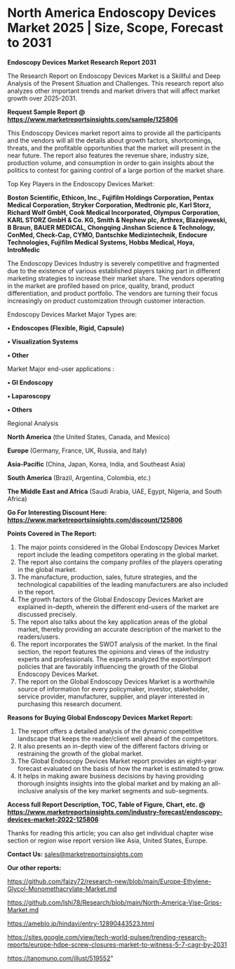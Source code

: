 # North America Endoscopy Devices Market 2025 | Size, Scope, Forecast to 2031

<strong>Endoscopy Devices Market Research Report 2031</strong>

The Research Report on Endoscopy Devices Market is a Skillful and Deep Analysis of the Present Situation and Challenges. This research report also analyzes other important trends and market drivers that will affect market growth over 2025-2031.

<strong>Request Sample Report @ <a href=https://www.marketreportsinsights.com/sample/125806>https://www.marketreportsinsights.com/sample/125806</a></strong>

This Endoscopy Devices market report aims to provide all the participants and the vendors will all the details about growth factors, shortcomings, threats, and the profitable opportunities that the market will present in the near future. The report also features the revenue share, industry size, production volume, and consumption in order to gain insights about the politics to contest for gaining control of a large portion of the market share.

Top Key Players in the Endoscopy Devices Market:

<strong>Boston Scientific, Ethicon, Inc., Fujifilm Holdings Corporation, Pentax Medical Corporation, Stryker Corporation, Medtronic plc, Karl Storz, Richard Wolf GmbH, Cook Medical Incorporated, Olympus Corporation, KARL STORZ GmbH & Co. KG, Smith & Nephew plc, Arthrex, Blazejeweski, B Braun, BAUER MEDICAL, Chongqing Jinshan Science & Technology, ConMed, Check-Cap, CYMO, Dantschke Medizintechnik, Endocure Technologies, Fujifilm Medical Systems, Hobbs Medical, Hoya, IntroMedic</strong>

The Endoscopy Devices Industry is severely competitive and fragmented due to the existence of various established players taking part in different marketing strategies to increase their market share. The vendors operating in the market are profiled based on price, quality, brand, product differentiation, and product portfolio. The vendors are turning their focus increasingly on product customization through customer interaction.

Endoscopy Devices Market Major Types are:

<strong>• Endoscopes (Flexible, Rigid, Capsule)

• Visualization Systems

• Other</strong>

Market Major end-user applications :

<strong>• GI Endoscopy

• Laparoscopy

• Others</strong>

Regional Analysis

</u><strong><b>North America</b></strong> (the United States, Canada, and Mexico)

<strong><b>Europe </b></strong>(Germany, France, UK, Russia, and Italy)

<strong><b>Asia-Pacific</b></strong> (China, Japan, Korea, India, and Southeast Asia)

<strong><b>South America</b></strong> (Brazil, Argentina, Colombia, etc.)

<strong><b>The Middle East and Africa</b></strong> (Saudi Arabia, UAE, Egypt, Nigeria, and South Africa)

<strong>Go For Interesting Discount Here: <a href=https://www.marketreportsinsights.com/discount/125806>https://www.marketreportsinsights.com/discount/125806</a></strong>

<strong>Points Covered in The Report:</strong>
<ol>
  <li>The major points considered in the Global Endoscopy Devices Market report include the leading competitors operating in the global market.</li>
  <li>The report also contains the company profiles of the players operating in the global market.</li>
  <li>The manufacture, production, sales, future strategies, and the technological capabilities of the leading manufacturers are also included in the report.</li>
  <li>The growth factors of the Global Endoscopy Devices Market are explained in-depth, wherein the different end-users of the market are discussed precisely.</li>
  <li>The report also talks about the key application areas of the global market, thereby providing an accurate description of the market to the readers/users.</li>
  <li>The report incorporates the SWOT analysis of the market. In the final section, the report features the opinions and views of the industry experts and professionals. The experts analyzed the export/import policies that are favorably influencing the growth of the Global Endoscopy Devices Market.</li>
  <li>The report on the Global Endoscopy Devices Market is a worthwhile source of information for every policymaker, investor, stakeholder, service provider, manufacturer, supplier, and player interested in purchasing this research document.</li>
</ol>
<strong>Reasons for Buying Global Endoscopy Devices Market Report:</strong>

<ol>
  <li>The report offers a detailed analysis of the dynamic competitive landscape that keeps the reader/client well ahead of the competitors.</li>
  <li>It also presents an in-depth view of the different factors driving or restraining the growth of the global market.</li>
  <li>The Global Endoscopy Devices Market report provides an eight-year forecast evaluated on the basis of how the market is estimated to grow.</li>
  <li>It helps in making aware business decisions by having providing thorough insights insights into the global market and by making an all-inclusive analysis of the key market segments and sub-segments.</li>
</ol>
<strong>Access full Report Description, TOC, Table of Figure, Chart, etc. @ <a href=https://www.marketreportsinsights.com/industry-forecast/endoscopy-devices-market-2022-125806>https://www.marketreportsinsights.com/industry-forecast/endoscopy-devices-market-2022-125806</a></strong>


Thanks for reading this article; you can also get individual chapter wise section or region wise report version like Asia, United States, Europe.

<strong>Contact Us:</strong>
sales@marketreportsinsights.com

<strong>Our other reports:</strong>

<a href=https://github.com/faizy72/research-new/blob/main/Europe-Ethylene-Glycol-Monomethacrylate-Market.md>https://github.com/faizy72/research-new/blob/main/Europe-Ethylene-Glycol-Monomethacrylate-Market.md</a>

<a href=https://github.com/Ishi78/Research/blob/main/North-America-Vise-Grips-Market.md>https://github.com/Ishi78/Research/blob/main/North-America-Vise-Grips-Market.md</a>

<a href=https://ameblo.jp/hindavi/entry-12890443523.html>https://ameblo.jp/hindavi/entry-12890443523.html</a>

<a href=https://sites.google.com/view/tech-world-pulsee/trending-research-reports/europe-hdpe-screw-closures-market-to-witness-5-7-cagr-by-2031>https://sites.google.com/view/tech-world-pulsee/trending-research-reports/europe-hdpe-screw-closures-market-to-witness-5-7-cagr-by-2031</a>

<a href=https://tanomuno.com/illust/519552>https://tanomuno.com/illust/519552</a>"

